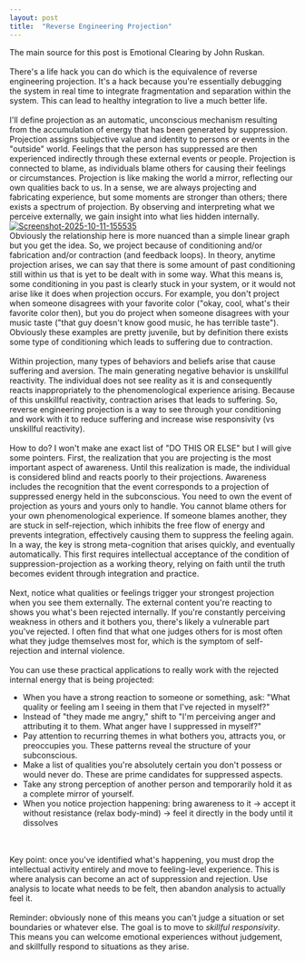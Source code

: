 ```yaml
---
layout: post
title:  "Reverse Engineering Projection"
---
```

The main source for this post is Emotional Clearing by John Ruskan.
<br><br>
There's a life hack you can do which is the equivalence of reverse engineering projection. It's a hack because you're essentially debugging the system in real time to integrate fragmentation and separation within the system. This can lead to healthy integration to live a much better life.
<br><br>
I'll define projection as an automatic, unconscious mechanism resulting from the accumulation of energy that has been generated by suppression. Projection assigns subjective value and identity to persons or events in the "outside" world. Feelings that the person has suppressed are then experienced indirectly through these external events or people. Projection is connected to blame, as individuals blame others for causing their feelings or circumstances. Projection is like making the world a mirror, reflecting our own qualities back to us. In a sense, we are always projecting and fabricating experience, but some moments are stronger than others; there exists a spectrum of projection. By observing and interpreting what we perceive externally, we gain insight into what lies hidden internally. <br>
<a href="https://ibb.co/pqZdfsx"><img src="https://i.ibb.co/btLXsyP/Screenshot-2025-10-11-155535.png" alt="Screenshot-2025-10-11-155535" border="0"></a>
<br>
Obviously the relationship here is more nuanced than a simple linear graph but you get the idea. So, we project because of conditioning and/or fabrication and/or contraction (and feedback loops). In theory, anytime projection arises, we can say that there is some amount of past conditioning still within us that is yet to be dealt with in some way. What this means is, some conditioning in you past is clearly stuck in your system, or it would not arise like it does when projection occurs. For example, you don't project when someone disagrees with your favorite color ("okay, cool, what's their favorite color then), but you do project when someone disagrees with your music taste ("that guy doesn't know good music, he has terrible taste"). Obviously these examples are pretty juvenile, but by definition there exists some type of conditioning which leads to suffering due to contraction.
<br><br>
Within projection, many types of behaviors and beliefs arise that cause suffering and aversion. The main generating negative behavior is unskillful reactivity. The individual does not see reality as it is and consequently reacts inappropriately to the phenomenological experience arising. Because of this unskillful reactivity, contraction arises that leads to suffering. So, reverse engineering projection is a way to see through your conditioning and work with it to reduce suffering and increase wise responsivity (vs unskillful reactivity). 
<br><br>
How to do? I won't make ane exact list of "DO THIS OR ELSE" but I will give some pointers. First, the realization that you are projecting is the most important aspect of awareness. Until this realization is made, the individual is considered blind and reacts poorly to their projections. Awareness includes the recognition that the event corresponds to a projection of suppressed energy held in the subconscious. You need to own the event of projection as yours and yours only to handle. You cannot blame others for your own phenomenological experience. If someone blames another, they are stuck in self-rejection, which inhibits the free flow of energy and prevents integration, effectively causing them to suppress the feeling again. In a way, the key is strong meta-cognition that arises quickly, and eventually automatically. This first requires intellectual acceptance of the condition of suppression-projection as a working theory, relying on faith until the truth becomes evident through integration and practice. 
<br><br>
Next, notice what qualities or feelings trigger your strongest projection when you see them externally. The external content you're reacting to shows you what's been rejected internally. If you're constantly perceiving weakness in others and it bothers you, there's likely a vulnerable part you've rejected. I often find that what one judges others for is most often what they judge themselves most for, which is the symptom of self-rejection and internal violence.
<br><br>
You can use these practical applications to really work with the rejected internal energy that is being projected:
<br>
<ul> 
<li> When you have a strong reaction to someone or something, ask: "What quality or feeling am I seeing in them that I've rejected in myself?"</li>
<li> Instead of "they made me angry," shift to "I'm perceiving anger and attributing it to them. What anger have I suppressed in myself?"</li>
<li> Pay attention to recurring themes in what bothers you, attracts you, or preoccupies you. These patterns reveal the structure of your subconscious.</li>
<li> Make a list of qualities you're absolutely certain you don't possess or would never do. These are prime candidates for suppressed aspects.</li>
<li> Take any strong perception of another person and temporarily hold it as a complete mirror of yourself.</li>
<li> When you notice projection happening: bring awareness to it -> accept it without resistance (relax body-mind) -> feel it directly in the body until it dissolves </li>
</ul>
<br><br>
Key point: once you've identified what's happening, you must drop the intellectual activity entirely and move to feeling-level experience. This is where analysis can become an act of suppression and rejection. Use analysis to locate what needs to be felt, then abandon analysis to actually feel it.  
<br><br>
Reminder: obviously none of this means you can't judge a situation or set boundaries or whatever else. The goal is to move to <em>skillful responsivity</em>. This means you can welcome emotional experiences without judgement, and skillfully respond to situations as they arise.